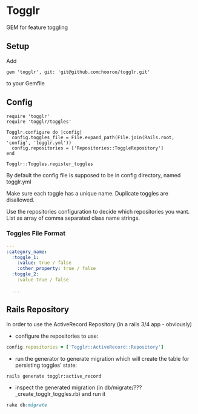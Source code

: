 Togglr
======

GEM for feature toggling

## Setup

Add
```
gem 'togglr', git: 'git@github.com:hooroo/togglr.git'
```
to your Gemfile

## Config

```
require 'togglr'
require 'togglr/toggles'

Togglr.configure do |config|
  config.toggles_file = File.expand_path(File.join(Rails.root, 'config', 'togglr.yml'))
  config.repositories = ['Repositories::ToggleRepository']
end

Togglr::Toggles.register_toggles
```

By default the config file is supposed to be in config directory, named togglr.yml

Make sure each toggle has a unique name. Duplicate toggles are disallowed.

Use the repositories configuration to decide which repositories you want. List as array of comma separated class name strings.

### Toggles File Format
```yaml
---
:category_name:
  :toggle_1:
    :value: true / false
    :other_property: true / false
  :toggle_2:
    :value true / false

  ...
```

## Rails Repository
In order to use the ActiveRecord Repository (in a rails 3/4 app - obviously)

- configure the repositories to use:
```rb
config.repositories = ['Togglr::ActiveRecord::Repository']
```
- run the generator to generate migration which will create the table for persisting toggles' state:
```sh
rails generate togglr:active_record
```
- inspect the generated migration (in db/migrate/???_create_togglr_toggles.rb) and run it
```rake
rake db:migrate
```